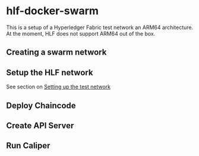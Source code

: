 # hlf-docker-swarm

This is a setup of a Hyperledger Fabric test network an ARM64 architecture. At the moment, HLF does not support ARM64 out of the box. 

## Creating a swarm network

## Setup the HLF network

See section on [Setting up the test network](test-network/README.md)

## Deploy Chaincode

## Create API Server

## Run Caliper


